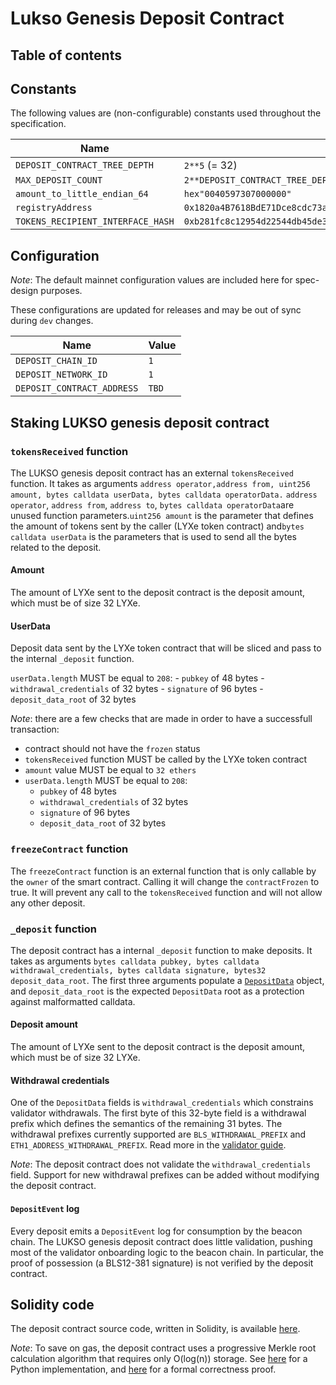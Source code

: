# Lukso Genesis Deposit Contract

## Table of contents

<!-- TOC -->
<!-- START doctoc generated TOC please keep comment here to allow auto update -->
<!-- DON'T EDIT THIS SECTION, INSTEAD RE-RUN doctoc TO UPDATE -->

<!-- - [Introduction](#introduction)
- [Constants](#constants)
- [Configuration](#configuration)
- [Staking deposit contract](#staking-deposit-contract)
  - [`deposit` function](#deposit-function)
    - [Deposit amount](#deposit-amount)
    - [Withdrawal credentials](#withdrawal-credentials)
    - [`DepositEvent` log](#depositevent-log)
- [Solidity code](#solidity-code) -->

<!-- END doctoc generated TOC please keep comment here to allow auto update -->
<!-- /TOC -->

<!-- ## Introduction

This document represents the specification for LUKSO genesis deposit contract. -->

## Constants

The following values are (non-configurable) constants used throughout the specification.

| Name                              | Value                                                                |
| --------------------------------- | -------------------------------------------------------------------- |
| `DEPOSIT_CONTRACT_TREE_DEPTH`     | `2**5` (= 32)                                                        |
| `MAX_DEPOSIT_COUNT`               | `2**DEPOSIT_CONTRACT_TREE_DEPTH - 1`                                 |
| `amount_to_little_endian_64`      | `hex"0040597307000000"`                                              |
| `registryAddress`                 | `0x1820a4B7618BdE71Dce8cdc73aAB6C95905faD24`                         |
| `TOKENS_RECIPIENT_INTERFACE_HASH` | `0xb281fc8c12954d22544db45de3159a39272895b169a852b314f9cc762e44c53b` |

## Configuration

_Note_: The default mainnet configuration values are included here for spec-design purposes.

<!-- The different configurations for mainnet, testnets, and YAML-based testing can be found in the [`configs/constant_presets`](../../configs) directory. -->

These configurations are updated for releases and may be out of sync during `dev` changes.

| Name                       | Value |
| -------------------------- | ----- |
| `DEPOSIT_CHAIN_ID`         | `1`   |
| `DEPOSIT_NETWORK_ID`       | `1`   |
| `DEPOSIT_CONTRACT_ADDRESS` | `TBD` |

## Staking LUKSO genesis deposit contract

### `tokensReceived` function

The LUKSO genesis deposit contract has an external `tokensReceived` function.
It takes as arguments `address operator,address from, uint256 amount, bytes calldata userData, bytes calldata operatorData.`
`address operator`, `address from`, `address to`, `bytes calldata operatorData`are unused function parameters.`uint256 amount` is the parameter that defines the amount of tokens sent by the caller (LYXe token contract) and`bytes calldata userData` is the parameters that is used to send all the bytes related to the deposit.

#### Amount

The amount of LYXe sent to the deposit contract is the deposit amount, which must be of size 32 LYXe.

#### UserData

Deposit data sent by the LYXe token contract that will be sliced and pass to the internal `_deposit` function.

`userData.length` MUST be equal to `208`: - `pubkey` of 48 bytes - `withdrawal_credentials` of 32 bytes - `signature` of 96 bytes - `deposit_data_root` of 32 bytes

_Note_: there are a few checks that are made in order to have a successfull transaction:

- contract should not have the `frozen` status
- `tokensReceived` function MUST be called by the LYXe token contract
- `amount` value MUST be equal to `32 ethers`
- `userData.length` MUST be equal to `208`:
  - `pubkey` of 48 bytes
  - `withdrawal_credentials` of 32 bytes
  - `signature` of 96 bytes
  - `deposit_data_root` of 32 bytes

### `freezeContract` function

The `freezeContract` function is an external function that is only callable by the `owner` of the smart contract.
Calling it will change the `contractFrozen` to true.
It will prevent any call to the `tokensReceived` function and will not allow any other deposit.

### `_deposit` function

The deposit contract has a internal `_deposit` function to make deposits. It takes as arguments `bytes calldata pubkey, bytes calldata withdrawal_credentials, bytes calldata signature, bytes32 deposit_data_root`. The first three arguments populate a [`DepositData`](./beacon-chain.md#depositdata) object, and `deposit_data_root` is the expected `DepositData` root as a protection against malformatted calldata.

#### Deposit amount

The amount of LYXe sent to the deposit contract is the deposit amount, which must be of size 32 LYXe.

#### Withdrawal credentials

One of the `DepositData` fields is `withdrawal_credentials` which constrains validator withdrawals.
The first byte of this 32-byte field is a withdrawal prefix which defines the semantics of the remaining 31 bytes.
The withdrawal prefixes currently supported are `BLS_WITHDRAWAL_PREFIX` and `ETH1_ADDRESS_WITHDRAWAL_PREFIX`.
Read more in the [validator guide](./validator.md#withdrawal-credentials).

_Note_: The deposit contract does not validate the `withdrawal_credentials` field.
Support for new withdrawal prefixes can be added without modifying the deposit contract.

#### `DepositEvent` log

Every deposit emits a `DepositEvent` log for consumption by the beacon chain. The LUKSO genesis deposit contract does little validation, pushing most of the validator onboarding logic to the beacon chain. In particular, the proof of possession (a BLS12-381 signature) is not verified by the deposit contract.

## Solidity code

The deposit contract source code, written in Solidity, is available [here](../../solidity_deposit_contract/deposit_contract.sol).

_Note_: To save on gas, the deposit contract uses a progressive Merkle root calculation algorithm that requires only O(log(n)) storage. See [here](https://github.com/ethereum/research/blob/master/beacon_chain_impl/progressive_merkle_tree.py) for a Python implementation, and [here](https://github.com/runtimeverification/verified-smart-contracts/blob/master/deposit/formal-incremental-merkle-tree-algorithm.pdf) for a formal correctness proof.
